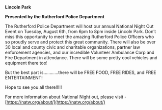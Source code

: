 
**Lincoln Park**

**Presented by the Rutherford Police Department**

The Rutherford Police Department will host our annual National Night Out Event on Tuesday, August 6th, from 6pm to 8pm inside Lincoln Park. Don’t miss this opportunity to meet the amazing Rutherford Police Officers who so proudly serve and protect this great community. There will also be over 30 local and county civic and charitable organizations, partner law enforcement agencies, and our incredible Volunteer Ambulance Corp and Fire Department in attendance. There will be some pretty cool vehicles and equipment there too!

But the best part is…………there will be FREE FOOD, FREE RIDES, and FREE ENTERTAINMENT!

Hope to see you all there!!!!!

For more information about National Night out, please visit - [https://natw.org/about/](https://natw.org/about/)

